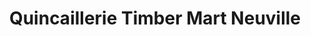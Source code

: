 ---
title: "Quincaillerie Timber Mart Neuville"
url: /neuville/quincaillerie-timber-mart-neuville/
shop: hardware
---